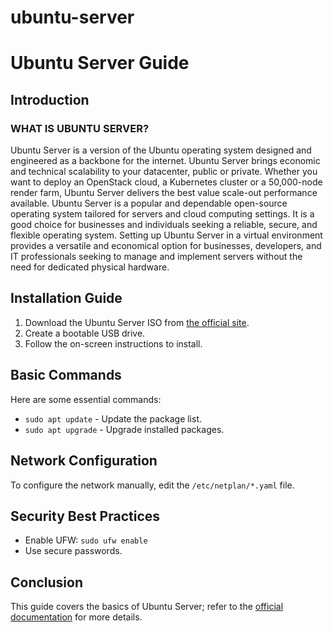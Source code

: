# ubuntu-server
# Ubuntu Server Guide

## Introduction
### WHAT IS UBUNTU SERVER? 
Ubuntu Server is a version of the Ubuntu operating system designed and engineered as a 
backbone for the internet. Ubuntu Server brings economic and technical scalability to your 
datacenter, public or private. Whether you want to deploy an OpenStack cloud, a Kubernetes 
cluster or a 50,000-node render farm, Ubuntu Server delivers the best value scale-out 
performance available. 
Ubuntu Server is a popular and dependable open-source operating system tailored for servers and 
cloud computing settings. It is a good choice for businesses and individuals seeking a reliable, 
secure, and flexible operating system. Setting up Ubuntu Server in a virtual environment 
provides a versatile and economical option for businesses, developers, and IT professionals 
seeking to manage and implement servers without the need for dedicated physical hardware.
## Installation Guide
1. Download the Ubuntu Server ISO from [the official site](https://ubuntu.com/download/server).
2. Create a bootable USB drive.
3. Follow the on-screen instructions to install.

## Basic Commands
Here are some essential commands:
- `sudo apt update` - Update the package list.
- `sudo apt upgrade` - Upgrade installed packages.

## Network Configuration
To configure the network manually, edit the `/etc/netplan/*.yaml` file.

## Security Best Practices
- Enable UFW: `sudo ufw enable`
- Use secure passwords.

## Conclusion
This guide covers the basics of Ubuntu Server; refer to the [official documentation](https://ubuntu.com/server/docs) for more details.

